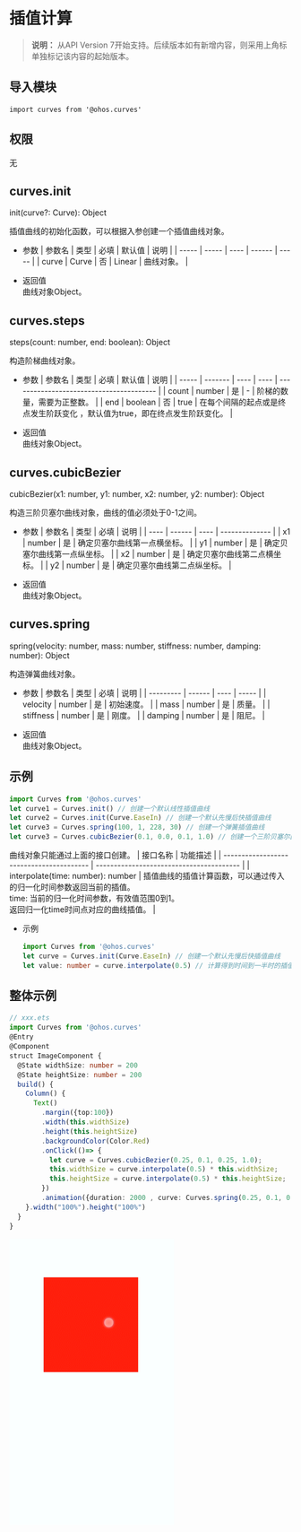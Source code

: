 # 插值计算

> **说明：**
> 从API Version 7开始支持。后续版本如有新增内容，则采用上角标单独标记该内容的起始版本。


## 导入模块

```
import curves from '@ohos.curves'
```


## 权限

无


## curves.init

init(curve?: Curve): Object


插值曲线的初始化函数，可以根据入参创建一个插值曲线对象。


- 参数
  | 参数名   | 类型    | 必填   | 默认值    | 说明    |
  | ----- | ----- | ---- | ------ | ----- |
  | curve | Curve | 否    | Linear | 曲线对象。 |

- 返回值<br>
  曲线对象Object。


## curves.steps

steps(count: number, end: boolean): Object


构造阶梯曲线对象。


- 参数
  | 参数名   | 类型      | 必填   | 默认值  | 说明                                       |
  | ----- | ------- | ---- | ---- | ---------------------------------------- |
  | count | number  | 是    | -    | 阶梯的数量，需要为正整数。                            |
  | end   | boolean | 否    | true | 在每个间隔的起点或是终点发生阶跃变化&nbsp;，默认值为true，即在终点发生阶跃变化。 |

- 返回值<br>
  曲线对象Object。


## curves.cubicBezier

cubicBezier(x1: number, y1: number, x2: number, y2: number): Object


构造三阶贝塞尔曲线对象，曲线的值必须处于0-1之间。


- 参数
  | 参数名  | 类型     | 必填   | 说明             |
  | ---- | ------ | ---- | -------------- |
  | x1   | number | 是    | 确定贝塞尔曲线第一点横坐标。 |
  | y1   | number | 是    | 确定贝塞尔曲线第一点纵坐标。 |
  | x2   | number | 是    | 确定贝塞尔曲线第二点横坐标。 |
  | y2   | number | 是    | 确定贝塞尔曲线第二点纵坐标。 |

- 返回值<br>
  曲线对象Object。


## curves.spring

spring(velocity: number, mass: number, stiffness: number, damping: number): Object


构造弹簧曲线对象。


- 参数
  | 参数名       | 类型     | 必填   | 说明    |
  | --------- | ------ | ---- | ----- |
  | velocity  | number | 是    | 初始速度。 |
  | mass      | number | 是    | 质量。   |
  | stiffness | number | 是    | 刚度。   |
  | damping   | number | 是    | 阻尼。   |

- 返回值<br>
  曲线对象Object。


## 示例

```ts
import Curves from '@ohos.curves'
let curve1 = Curves.init() // 创建一个默认线性插值曲线
let curve2 = Curves.init(Curve.EaseIn) // 创建一个默认先慢后快插值曲线
let curve3 = Curves.spring(100, 1, 228, 30) // 创建一个弹簧插值曲线
let curve3 = Curves.cubicBezier(0.1, 0.0, 0.1, 1.0) // 创建一个三阶贝塞尔曲线
```


曲线对象只能通过上面的接口创建。
| 接口名称                                     | 功能描述                                     |
| ---------------------------------------- | ---------------------------------------- |
| interpolate(time:&nbsp;number):&nbsp;number | 插值曲线的插值计算函数，可以通过传入的归一化时间参数返回当前的插值。<br/>time:&nbsp;当前的归一化时间参数，有效值范围0到1。<br/>返回归一化time时间点对应的曲线插值。 |


- 示例
  ```ts
  import Curves from '@ohos.curves'
  let curve = Curves.init(Curve.EaseIn) // 创建一个默认先慢后快插值曲线
  let value: number = curve.interpolate(0.5) // 计算得到时间到一半时的插值
  ```


## 整体示例

```ts
// xxx.ets
import Curves from '@ohos.curves'
@Entry
@Component
struct ImageComponent {
  @State widthSize: number = 200
  @State heightSize: number = 200
  build() {
    Column() {
      Text()
        .margin({top:100})
        .width(this.widthSize)
        .height(this.heightSize)
        .backgroundColor(Color.Red)
        .onClick(()=> {
          let curve = Curves.cubicBezier(0.25, 0.1, 0.25, 1.0);
          this.widthSize = curve.interpolate(0.5) * this.widthSize;
          this.heightSize = curve.interpolate(0.5) * this.heightSize;
        })
        .animation({duration: 2000 , curve: Curves.spring(0.25, 0.1, 0.25, 1.0)})
    }.width("100%").height("100%")
  }
}
```

![zh-cn_image_0000001174104410](figures/zh-cn_image_0000001174104410.gif)
